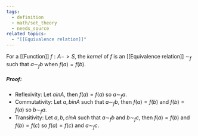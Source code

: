 ```yaml
---
tags:
  - definition
  - math/set_theory
  - needs_source
related topics:
  - "[[Equivalence relation]]"
---
```

For a [[Function]] $f:A -> S$, the _kernel_ of $f$ is an [[Equivalence relation]] $\sim_f$ such that $a \sim_f b$ when $f(a) = f(b)$.
##### Proof:
- Reflexivity:
	Let $a in A$, then $f(a)=f(a)$ so $a\sim_f a$.
- Commutativity:
	Let $a, b in A$ such that $a\sim_f b$, then $f(a)=f(b)$ and $f(b)=f(a)$ so $b\sim_f a$.
- Transitivity:
	Let $a,b,c in A$ such that $a\sim_f b$ and $b\sim_f c$, then $f(a)=f(b)$ and $f(b)=f(c)$ so $f(a)=f(c)$ and $a\sim_f c$.